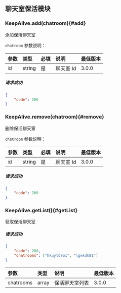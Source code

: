 ## 聊天室保活模块

### KeepAlive.add(chatroom){#add}

添加保活聊天室

`chatroom` 参数说明：

| 参数   	 |	类型		| 必填	| 说明 							|最低版本		|
| :----------|:--------	|:-----	|:------------------------------|:-------- |
|	id 		 |	string	|	是 	| 聊天室 Id						| 3.0.0 |

##### 请求成功

```json
{
    "code": 200
}
```

### KeepAlive.remove(chatroom){#remove}

删除保活聊天室

`chatroom` 参数说明：

| 参数   	 |	类型		| 必填	| 说明 							|最低版本		|
| :----------|:--------	|:-----	|:------------------------------|:-------- |
|	id 		 |	string	|	是 	| 聊天室 Id 						| 3.0.0 |

##### 请求成功

```json
{
    "code": 200
}
```
### KeepAlive.getList(){#getList}

获取保活聊天室

##### 请求成功

```json
{
	"code": 200,
	"chatrooms": ["hkuytd9o1", "lgekdk81"]
}
```

| 参数   	 |	类型		| 说明 							|最低版本		|
| :----------|:--------	|:------------------------------|:-------- |
|	chatrooms|	array	| 保活聊天室列表					| 3.0.0 |
 

